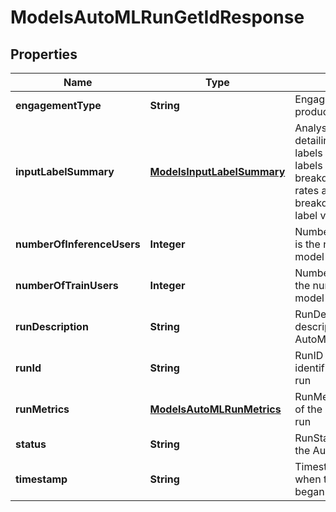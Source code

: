 

# ModelsAutoMLRunGetIdResponse


## Properties

| Name | Type | Description | Notes |
|------------ | ------------- | ------------- | -------------|
|**engagementType** | **String** | Engagement type of this product run |  [optional] |
|**inputLabelSummary** | [**ModelsInputLabelSummary**](ModelsInputLabelSummary.md) | Analysis of input labels detailing amounts of labels given, amounts of labels detected, monthly breakdowns of positive rates and counts, and a breakdown of weights by label value. |  [optional] |
|**numberOfInferenceUsers** | **Integer** | NumberOfInferenceUsers is the number of users in model inference |  [optional] |
|**numberOfTrainUsers** | **Integer** | NumberOfTrainUsers is the number of users in model training |  [optional] |
|**runDescription** | **String** | RunDescription is the description of the AutoML training run |  |
|**runId** | **String** | RunID is the unique identifier for the AutoML run |  |
|**runMetrics** | [**ModelsAutoMLRunMetrics**](ModelsAutoMLRunMetrics.md) | RunMetrics is the metrics of the AutoML training run |  [optional] |
|**status** | **String** | RunStatus is the status of the AutoML training run |  |
|**timestamp** | **String** | Timestamp is the time when the training run began |  |



